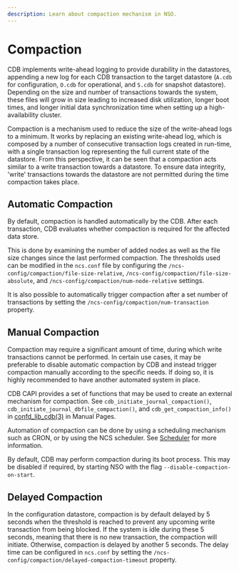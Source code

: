 ```yaml
---
description: Learn about compaction mechanism in NSO.
---
```


# Compaction

CDB implements write-ahead logging to provide durability in the datastores, appending a new log for each CDB transaction to the target datastore (`A.cdb` for configuration, `O.cdb` for operational, and `S.cdb` for snapshot datastore). Depending on the size and number of transactions towards the system, these files will grow in size leading to increased disk utilization, longer boot times, and longer initial data synchronization time when setting up a high-availability cluster.&#x20;

Compaction is a mechanism used to reduce the size of the write-ahead logs to a minimum. It works by replacing an existing write-ahead log, which is composed by a number of consecutive transaction logs created in run-time, with a single transaction log representing the full current state of the datastore. From this perspective, it can be seen that a compaction acts similar to a write transaction towards a datastore. To ensure data integrity, 'write' transactions towards the datastore are not permitted during the time compaction takes place.

## Automatic Compaction <a href="#d5e4274" id="d5e4274"></a>

By default, compaction is handled automatically by the CDB. After each transaction, CDB evaluates whether compaction is required for the affected data store.

This is done by examining the number of added nodes as well as the file size changes since the last performed compaction. The thresholds used can be modified in the `ncs.conf` file by configuring the `/ncs-config/compaction/file-size-relative`, `/ncs-config/compaction/file-size-absolute`, and `/ncs-config/compaction/num-node-relative` settings.&#x20;

It is also possible to automatically trigger compaction after a set number of transactions by setting the `/ncs-config/compaction/num-transaction` property.

## Manual Compaction <a href="#d5e4283" id="d5e4283"></a>

Compaction may require a significant amount of time, during which write transactions cannot be performed. In certain use cases, it may be preferable to disable automatic compaction by CDB and instead trigger compaction manually according to the specific needs. If doing so, it is highly recommended to have another automated system in place.

CDB CAPI provides a set of functions that may be used to create an external mechanism for compaction. See `cdb_initiate_journal_compaction()`, `cdb_initiate_journal_dbfile_compaction()`, and `cdb_get_compaction_info()` in [confd\_lib\_cdb(3)](https://developer.cisco.com/docs/nso-guides-6.1/#!ncs-man-pages-volume-3/man.3.confd\_lib\_cdb) in Manual Pages.

Automation of compaction can be done by using a scheduling mechanism such as CRON, or by using the NCS scheduler. See [Scheduler](../../development/connected-topics/scheduler.md) for more information.

By default, CDB may perform compaction during its boot process. This may be disabled if required, by starting NSO with the flag `--disable-compaction-on-start`.

## Delayed Compaction <a href="#d5e4296" id="d5e4296"></a>

In the configuration datastore, compaction is by default delayed by 5 seconds when the threshold is reached to prevent any upcoming write transaction from being blocked. If the system is idle during these 5 seconds, meaning that there is no new transaction, the compaction will initiate. Otherwise, compaction is delayed by another 5 seconds. The delay time can be configured in `ncs.conf` by setting the `/ncs-config/compaction/delayed-compaction-timeout` property.
